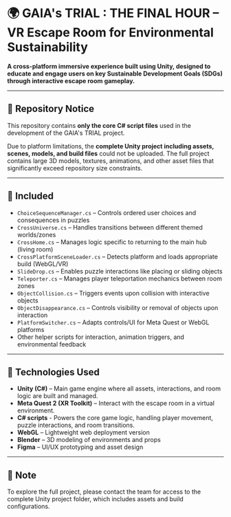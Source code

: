 # 🌍 GAIA's TRIAL : THE FINAL HOUR – VR Escape Room for Environmental Sustainability

**A cross-platform immersive experience built using Unity, designed to educate and engage users on key Sustainable Development Goals (SDGs) through interactive escape room gameplay.**

---

## 📁 Repository Notice

This repository contains **only the core C# script files** used in the development of the GAIA's TRIAL project.

Due to platform limitations, the **complete Unity project including assets, scenes, models, and build files** could not be uploaded. The full project contains large 3D models, textures, animations, and other asset files that significantly exceed repository size constraints.

---

## 📂 Included

- `ChoiceSequenceManager.cs` – Controls ordered user choices and consequences in puzzles  
- `CrossUniverse.cs` – Handles transitions between different themed worlds/zones  
- `CrossHome.cs` – Manages logic specific to returning to the main hub (living room) 
- `CrossPlatformSceneLoader.cs` – Detects platform and loads appropriate build (WebGL/VR)  
- `SlideDrop.cs` – Enables puzzle interactions like placing or sliding objects  
- `Teleporter.cs` – Manages player teleportation mechanics between room zones  
- `ObjectCollision.cs` – Triggers events upon collision with interactive objects  
- `ObjectDisappearance.cs` – Controls visibility or removal of objects upon interaction  
- `PlatformSwitcher.cs` – Adapts controls/UI for Meta Quest or WebGL platforms
- Other helper scripts for interaction, animation triggers, and environmental feedback

---

## 🔧 Technologies Used

- **Unity (C#)** – Main game engine where all assets, interactions, and room logic are built and managed.
- **Meta Quest 2 (XR Toolkit)** – Interact with the escape room in a virtual environment.
- **C# scripts** - Powers the core game logic, handling player movement, puzzle interactions, and room transitions.
- **WebGL** – Lightweight web deployment version  
- **Blender** – 3D modeling of environments and props  
- **Figma** – UI/UX prototyping and asset design

---

## 📌 Note

To explore the full project, please contact the team for access to the complete Unity project folder, which includes assets and build configurations.
